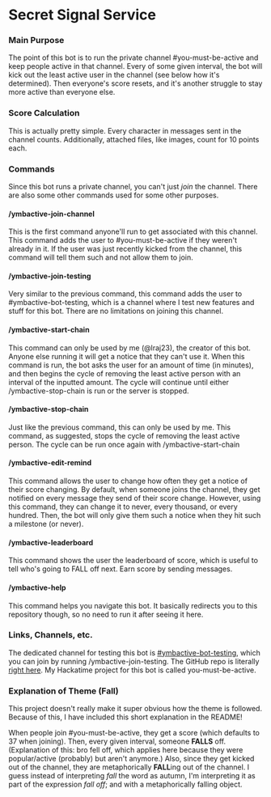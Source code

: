 # Secret Signal Service

### Main Purpose

The point of this bot is to run the private channel #you-must-be-active and keep people active in that channel. Every of some given interval, the bot will kick out the least active user in the channel (see below how it's determined). Then everyone's score resets, and it's another struggle to stay more active than everyone else.

### Score Calculation

This is actually pretty simple. Every character in messages sent in the channel counts. Additionally, attached files, like images, count for 10 points each.

### Commands

Since this bot runs a private channel, you can't just *join* the channel. There are also some other commands used for some other purposes.

#### /ymbactive-join-channel
This is the first command anyone'll run to get associated with this channel. This command adds the user to #you-must-be-active if they weren't already in it. If the user was just recently kicked from the channel, this command will tell them such and not allow them to join.

#### /ymbactive-join-testing
Very similar to the previous command, this command adds the user to #ymbactive-bot-testing, which is a channel where I test new features and stuff for this bot. There are no limitations on joining this channel.

#### /ymbactive-start-chain
This command can only be used by me (@lraj23), the creator of this bot. Anyone else running it will get a notice that they can't use it. When this command is run, the bot asks the user for an amount of time (in minutes), and then begins the cycle of removing the least active person with an interval of the inputted amount. The cycle will continue until either /ymbactive-stop-chain is run or the server is stopped.

#### /ymbactive-stop-chain
Just like the previous command, this can only be used by me. This command, as suggested, stops the cycle of removing the least active person. The cycle can be run once again with /ymbactive-start-chain

#### /ymbactive-edit-remind
This command allows the user to change how often they get a notice of their score changing. By default, when someone joins the channel, they get notified on every message they send of their score change. However, using this command, they can change it to never, every thousand, or every hundred. Then, the bot will only give them such a notice when they hit such a milestone (or never).

#### /ymbactive-leaderboard
This command shows the user the leaderboard of score, which is useful to tell who's going to FALL off next. Earn score by sending messages.

#### /ymbactive-help
This command helps you navigate this bot. It basically redirects you to this repository though, so no need to run it after seeing it here.

### Links, Channels, etc.

The dedicated channel for testing this bot is [#ymbactive-bot-testing](https://hackclub.slack.com/archives/C09MT69QZMX), which you can join by running /ymbactive-join-testing. The GitHub repo is literally [right here](https://www.github.com/lraj23/you-must-be-active). My Hackatime project for this bot is called you-must-be-active.

### Explanation of Theme (Fall)

This project doesn't really make it super obvious how the theme is followed. Because of this, I have included this short explanation in the README!

When people join #you-must-be-active, they get a score (which defaults to 37 when joining). Then, every given interval, someone **FALLS** off. (Explanation of this: bro fell off, which applies here because they were popular/active (probably) but aren't anymore.) Also, since they get kicked out of the channel, they are metaphorically **FALL**ing out of the channel. I guess instead of interpreting *fall* the word as autumn, I'm interpreting it as part of the expression *fall off*; and with a metaphorically falling object.